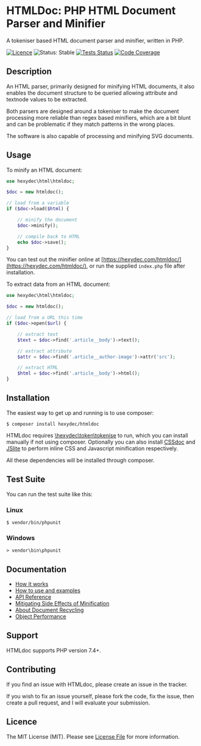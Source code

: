 # HTMLDoc: PHP HTML Document Parser and Minifier

A tokeniser based HTML document parser and minifier, written in PHP.

[![Licence](https://img.shields.io/badge/Licence-MIT-lightgrey.svg)](LICENCE)
![Status: Stable](https://img.shields.io/badge/Status-Stable-Green.svg)
[![Tests Status](https://github.com/hexydec/htmldoc/actions/workflows/tests.yml/badge.svg)](https://github.com/hexydec/htmldoc/actions/workflows/tests.yml)
[![Code Coverage](https://codecov.io/gh/hexydec/htmldoc/branch/master/graph/badge.svg)](https://app.codecov.io/gh/hexydec/htmldoc)

## Description

An HTML parser, primarily designed for minifying HTML documents, it also enables the document structure to be queried allowing attribute and textnode values to be extracted.

Both parsers are designed around a tokeniser to make the document processing more reliable than regex based minifiers, which are a bit blunt and can be problematic if they match patterns in the wrong places.

The software is also capable of processing and minifying SVG documents.

## Usage

To minify an HTML document:

```php
use hexydec\html\htmldoc;

$doc = new htmldoc();

// load from a variable
if ($doc->load($html) {

	// minify the document
	$doc->minify();

	// compile back to HTML
	echo $doc->save();
}
```

You can test out the minifier online at [https://hexydec.com/htmldoc/](https://hexydec.com/htmldoc/), or run the supplied `index.php` file after installation.

To extract data from an HTML document:

```php
use hexydec\html\htmldoc;

$doc = new htmldoc();

// load from a URL this time
if ($doc->open($url) {

	// extract text
	$text = $doc->find('.article__body')->text();

	// extract attribute
	$attr = $doc->find('.article__author-image')->attr('src');

	// extract HTML
	$html = $doc->find('.article__body')->html();
}

```

## Installation

The easiest way to get up and running is to use composer:

```
$ composer install hexydec/htmldoc
```

HTMLdoc requires [\hexydec\token\tokenise](https://github.com/hexydec/tokenise) to run, which you can install manually if not using composer. Optionally you can also install [CSSdoc](https://github.com/hexydec/cssdoc) and [JSlite](https://github.com/hexydec/jslite) to perform inline CSS and Javascript minification respectively.

All these dependencies will be installed through composer.

## Test Suite

You can run the test suite like this:

### Linux
```
$ vendor/bin/phpunit
```
### Windows
```
> vendor\bin\phpunit
```

## Documentation

- [How it works](docs/how-it-works.md)
- [How to use and examples](docs/how-to-use.md)
- [API Reference](docs/api/readme.md)
- [Mitigating Side Effects of Minification](docs/mitigating-side-effects.md)
- [About Document Recycling](docs/recycling.md)
- [Object Performance](docs/performance.md)

## Support

HTMLdoc supports PHP version 7.4+.

## Contributing

If you find an issue with HTMLdoc, please create an issue in the tracker.

If you wish to fix an issue yourself, please fork the code, fix the issue, then create a pull request, and I will evaluate your submission.

## Licence

The MIT License (MIT). Please see [License File](LICENCE) for more information.

